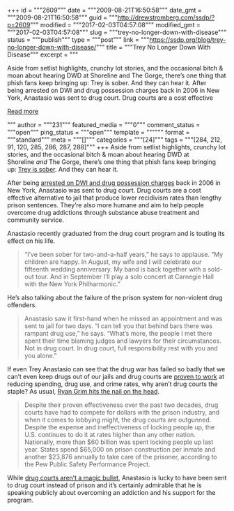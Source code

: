 +++
id = """2609"""
date = """2009-08-21T16:50:58"""
date_gmt = """2009-08-21T16:50:58"""
guid = """http://drewstromberg.com/ssdp/?p=2609"""
modified = """2017-02-03T04:57:08"""
modified_gmt = """2017-02-03T04:57:08"""
slug = """trey-no-longer-down-with-disease"""
status = """publish"""
type = """post"""
link = """https://ssdp.org/blog/trey-no-longer-down-with-disease/"""
title = """Trey No Longer Down With Disease"""
excerpt = """<p>Aside from setlist highlights, crunchy lot stories, and the occasional bitch &amp; moan about hearing DWD at Shoreline and The Gorge, there&#8217;s one thing that phish fans keep bringing up: Trey is sober. And they can hear it. After being arrested on DWI and drug possession charges back in 2006 in New York, Anastasio was sent to drug court. Drug courts are a cost effective</p>
<div class="h10"></div>
<p><a class="more-link2 flat" href="https://ssdp.org/blog/trey-no-longer-down-with-disease/">Read more</a></p>
"""
author = """231"""
featured_media = """0"""
comment_status = """open"""
ping_status = """open"""
template = """"""
format = """standard"""
meta = """[]"""
categories = """[24]"""
tags = """[284, 212, 91, 120, 285, 286, 287, 288]"""
+++
Aside from setlist highlights, crunchy lot stories, and the occasional bitch &amp; moan about hearing DWD at Shoreline <em>and</em> The Gorge, there&#8217;s one thing that phish fans keep bringing up: <a href="http://www.ndci.org/learn/drug-courts-work">Trey is sober</a>. And they can hear it.

After being <a href="http://www.jambase.com/Articles/9637/ANASTASIO-ARRESTED">arrested on DWI and drug possession charges</a> back in 2006 in New York, Anastasio was sent to drug court. Drug courts are a cost effective alternative to jail that produce lower recidivism rates than lengthy prison sentences. They&#8217;re also more humane and aim to help people overcome drug addictions through substance abuse treatment and community service.

Anastasio recently graduated from the drug court program and is touting its effect on his life.
<blockquote>&#8220;I&#8217;ve been sober for two-and-a-half years,&#8221; he says to applause. &#8220;My children are happy. In August, my wife and I will celebrate our fifteenth wedding anniversary. My band is back together with a sold-out tour. And in September I&#8217;ll play a solo concert at Carnegie Hall with the New York Philharmonic.&#8221;</blockquote>
He&#8217;s also talking about the failure of the prison system for non-violent drug offenders.
<blockquote>Anastasio saw it first-hand when he missed an appointment and was sent to jail for two days. &#8220;I can tell you that behind bars there was rampant drug use,&#8221; he says. &#8220;What&#8217;s more, the people I met there spent their time blaming judges and lawyers for their circumstances. Not in drug court. In drug court, full responsibility rest with you and you alone.&#8221;</blockquote>
If even Trey Anastasio can see that the drug war has failed so badly that we can&#8217;t even keep drugs out of our jails and drug courts are <a href="http://www.nadcp.org/learn/do-drug-courts-work">proven to work</a> at reducing spending, drug use, and crime rates, why aren&#8217;t drug courts the staple? As usual, <a href="http://www.huffingtonpost.com/2009/05/07/trey-anastasio-phish-fron_n_198865.html">Ryan Grim hits the nail on the head</a>.
<blockquote>Despite their proven effectiveness over the past two decades, drug courts have had to compete for dollars with the prison industry, and when it comes to lobbying might, the drug courts are outgunned. Despite the expense and ineffectiveness of locking people up, the U.S. continues to do it at rates higher than any other nation. Nationally, more than $60 billion was spent locking people up last year. States spend $65,000 on prison construction per inmate and another $23,876 annually to take care of the prisoner, according to the Pew Public Safety Performance Project.</blockquote>
While <a href="http://blogs.usatoday.com/oped/2008/10/opposing-view-d.html">drug courts aren&#8217;t a magic bullet</a>, Anastasio is lucky to have been sent to drug court instead of prison and it&#8217;s certainly admirable that he is speaking publicly about overcoming an addiction and his support for the program.
